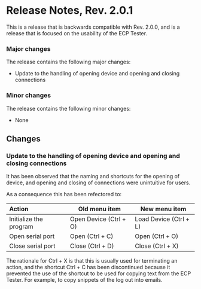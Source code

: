 # Release Notes, Rev. 2.0.1

This is a release that is backwards compatible with Rev. 2.0.0, and is a release that
is focused on the usability of the ECP Tester.

### Major changes

The release contains the following major changes:

* Update to the handling of opening device and opening and closing connections

### Minor changes

The release contains the following minor changes:

 * None

## Changes

### Update to the handling of opening device and opening and closing connections

It has been observed that the naming and shortcuts for the opening of device, and opening and closing of connections were unintuitive for users.

As a consequence this has been refectored to:

| Action                 | Old menu item          | New menu item          |
|:-----------------------|------------------------|------------------------|
| Initialize the program | Open Device (Ctrl + O) | Load Device (Ctrl + L) |
| Open serial port       | Open (Ctrl + C)        | Open (Ctrl + O)        |
| Close serial port      | Close (Ctrl + D)       | Close (Ctrl + X)       |

The rationale for Ctrl + X is that this is usually used for terminating an action, and the shortcut Ctrl + C has been discontinued because it prevented the use of the shortcut to be used for copying text from the ECP Tester. For example, to copy snippets of the log out into emails.

